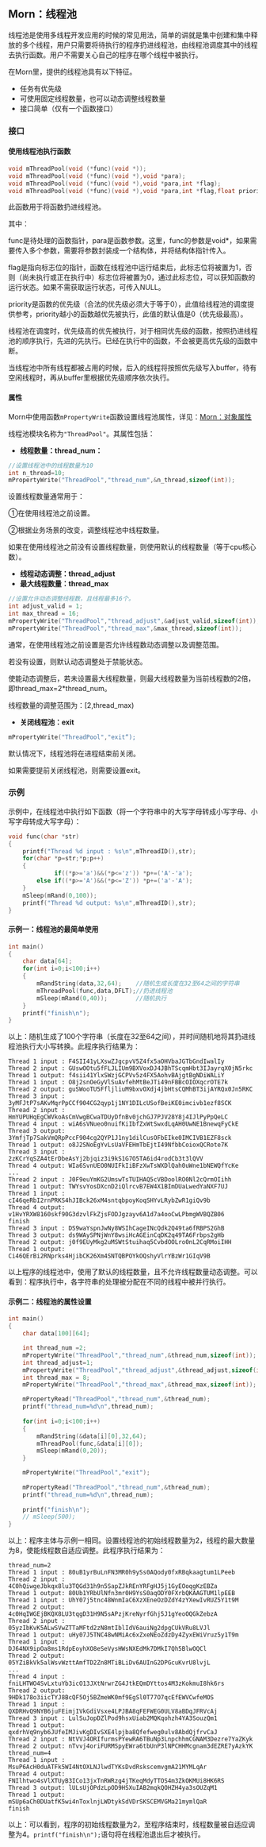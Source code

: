 ## Morn：线程池

线程池是使用多线程开发应用的时候的常见用法，简单的讲就是集中创建和集中释放的多个线程，用户只需要将待执行的程序扔进线程池，由线程池调度其中的线程去执行函数。用户不需要关心自己的程序在哪个线程中被执行。

在Morn里，提供的线程池具有以下特征。

* 任务有优先级
* 可使用固定线程数量，也可以动态调整线程数量
* 接口简单（仅有一个函数接口）



### 接口

#### 使用线程池执行函数

```c
void mThreadPool(void (*func)(void *));
void mThreadPool(void (*func)(void *),void *para);
void mThreadPool(void (*func)(void *),void *para,int *flag);
void mThreadPool(void (*func)(void *),void *para,int *flag,float priority);
```

此函数用于将函数扔进线程池。

其中：

func是待处理的函数指针，para是函数参数。这里，func的参数是void*，如果需要传入多个参数，需要将参数封装成一个结构体，并将结构体指针传入。

flag是指向标志位的指针，函数在线程池中运行结束后，此标志位将被置为1，否则（尚未执行或正在执行中）标志位将被置为0，通过此标志位，可以获知函数的运行状态。如果不需获取运行状态，可传入NULL。

priority是函数的优先级（合法的优先级必须大于等于0），此值给线程池的调度提供参考，priority越小的函数越优先被执行，此值的默认值是0（优先级最高）。

线程池在调度时，优先级高的优先被执行，对于相同优先级的函数，按照扔进线程池的顺序执行，先进的先执行。已经在执行中的函数，不会被更高优先级的函数中断。

当线程池中所有线程都被占用的时候，后入的线程将按照优先级写入buffer，待有空闲线程时，再从buffer里根据优先级顺序依次执行。



#### 属性

Morn中使用函数`mPropertyWrite`函数设置线程池属性，详见：[Morn：对象属性]()

线程池模块名称为`"ThreadPool"`。其属性包括：



* **线程数量：thread_num：**

```c
//设置线程池中的线程数量为10
int n_thread=10;
mPropertyWrite("ThreadPool","thread_num",&n_thread,sizeof(int));
```

设置线程数量通常用于：

①在使用线程池之前设置。

②根据业务场景的改变，调整线程池中线程数量。

如果在使用线程池之前没有设置线程数量，则使用默认的线程数量（等于cpu核心数）。



* **线程动态调整：thread_adjust**
* **最大线程数量：thread_max**

```c
//设置允许动态调整线程数，且线程最多16个。
int adjust_valid = 1;
int max_thread = 16;
mPropertyWrite("ThreadPool","thread_adjust",&adjust_valid,sizeof(int));
mPropertyWrite("ThreadPool","thread_max",&max_thread,sizeof(int));
```

通常，在使用线程池之前设置是否允许线程数动态调整以及调整范围。

若没有设置，则默认动态调整处于禁能状态。

使能动态调整后，若未设置最大线程数量，则最大线程数量为当前线程数的2倍，即thread_max=2*thread_num。

线程数量的调整范围为：[2,thread_max)



* **关闭线程池：exit**

```c
mPropertyWrite("ThreadPool","exit“);
```

默认情况下，线程池将在进程结束前关闭。

如果需要提前关闭线程池，则需要设置exit。



### 示例

示例中，在线程池中执行如下函数（将一个字符串中的大写字母转成小写字母、小写字母转成大写字母）：

```c
void func(char *str)
{
    printf("Thread %d input : %s\n",mThreadID(),str);
    for(char *p=str;*p;p++)
    {
             if((*p>='a')&&(*p<='z')) *p+=('A'-'a');
        else if((*p>='A')&&(*p<='Z')) *p+=('a'-'A');
    }
    mSleep(mRand(0,100));
    printf("Thread %d output: %s\n",mThreadID(),str);
}
```

#### 示例一：线程池的最简单使用

```c
int main()
{
    char data[64];
    for(int i=0;i<100;i++)
    {
        mRandString(data,32,64);    //随机生成长度在32至64之间的字符串
        mThreadPool(func,data,DFLT);//扔进线程池
        mSleep(mRand(0,40));		//随机执行
    }
    printf("finish\n");
}
```

以上：随机生成了100个字符串（长度在32至64之间），并时间随机地将其扔进线程池执行大小写转换。此程序执行结果为：

```
Thread 1 input : F4SII41yLXswZJgcpvV5Z4fx5aOHVbaJGTbGndIwalIy
Thread 2 input : GUswOOtu5fFLJLIUm9BXVoxDJ4JBhTScqmHbt3IJayrqX0jN5rkc
Thread 1 output: f4sii41YlxSWzjGCPVv5z4FX5AohvBAjgtBgNDiWALiY
Thread 1 input : O8j2snOeGyVlSuAvfehMtBeJTi49nFBBcOIOXqcrOTE7k
Thread 2 output: guSWooTU5FfljliuM9bxvOXdj4jbHtsCQMhBT3ijAYRQx0Jn5RKC
Thread 3 input : 3yMFJtP7sAKvMqrPpCCf904CG2qyp1j1NY1DILcUSofBeiKE0imcivb1ezf8SCK
Thread 2 input : HmYUPUHqEgCWVkoAsCmVwgBCwaTDUyDfnBv0jchGJ7PJV28Y8j4IJlPyPpQeLC
Thread 4 input : wiA6sVNueo0nuifKiIbfZxWtSwxdLqAH0UwNE1BnewqFyCkE
Thread 3 output: 3YmfjTp7SakVmQRpPccF904cg2QYP1J1ny1dilCusOFbEIke0IMCIVB1EZF8sck
Thread 1 output: o8J2SNoEgYvLsUaVFEHmTbEjtI49NfbbCoioxQCRote7K
Thread 3 input : 2zKCrYqSZA4tErDbeAsYj2bjqiz3i9kS1G7O5TA6id4rodCb3t3lQVV
Thread 4 output: WIa6SvnUEO0NUIFkIiBFzXwTsWXDlQah0uWne1bNEWQfYcKe
...
Thread 2 input : J0F9euYmKG2UmswTsTUIHAQ5cVBDoolRO0Nl2cQrmOIihh
Thread 1 output: TWYsvYosDXcnD2iQlrcvB7EW4X1BImDUaLwedYaNXF7UJ
Thread 1 input : cI46qeRbI2rnPRKS4hJIBck26xM4sntqbpoyKoqSHYvLRybZwR1giQv9b
Thread 4 output: v1HvYRXW8160skf90G3dzvlFkZjsFODJgzayv6A1d7a4ooCwLPbmgWVBQZB06
finish
Thread 3 input : DS9waYspnJwNy8WSIhCageINcQdk2Q49ta6fRBPS2GhB
Thread 3 output: ds9WAySPNjWnY8wsiHcAGEinCqDK2q49TA6Frbps2gHb
Thread 2 output: j0f9EUyMkg2uMSWtStuihaq5CvbdOOLro0nL2CqRMoiIHH
Thread 1 output: Ci46QErBi2RNprks4HjibCK26Xm4SNTQBPOYkOQshyVlrYBzWr1GIqV9B
```

以上程序的线程池中，使用了默认的线程数量，且不允许线程数量动态调整。可以看到：程序执行中，各字符串的处理被分配在不同的线程中被并行执行。

#### 示例二：线程池的属性设置

```c
int main()
{
    char data[100][64];

    int thread_num =2;
    mPropertyWrite("ThreadPool","thread_num",&thread_num,sizeof(int));
    int thread_adjust=1;
    mPropertyWrite("ThreadPool","thread_adjust",&thread_adjust,sizeof(int));
    int thread_max = 8;
    mPropertyWrite("ThreadPool","thread_max",&thread_max,sizeof(int));

    mPropertyRead("ThreadPool","thread_num",&thread_num);
    printf("thread_num=%d\n",thread_num);
    
    for(int i=0;i<100;i++)
    {
        mRandString(&data[i][0],32,64);
        mThreadPool(func,&data[i][0]);
        mSleep(mRand(0,20));
    }

    mPropertyWrite("ThreadPool","exit");
    
    mPropertyRead("ThreadPool","thread_num",&thread_num);
    printf("thread_num=%d\n",thread_num);
    
    printf("finish\n");
    // mSleep(500);
}
```

以上：程序主体与示例一相同。设置线程池的初始线程数量为2，线程的最大数量为8，使能线程数自适应调整。此程序执行结果为：

```
thread_num=2
Thread 1 input : 80uB1yrBuLnFN3MR0h9ySs0AQody0fxRBqkaagtum1LPeeb
Thread 2 input : 4C0hQiwgeJbkqx8lu3TQGd31h9n5SapZJkREnYRFgHJ5j1GyEOoqgKzEBZa
Thread 1 output: 80Ub1YRbUlNfn3mr0H9YsS0aqODY0FXrbQKAAGTUM1lpEEB
Thread 1 input : UhY07j5tnc48WnmIaC6XzXEneOzDZdY4zYXewIvRUZ5Y1t9M
Thread 2 output: 4c0HqIWGEjBKQX8LU3tqgD31H9N5sAPzjKreNyrfGhj5J1gYeoOQGkZebzA
Thread 2 input : 05yzIbKvK5ALwSVwZTTaMFtd2zN8mtIblIdV6auiNg2dpgCUkVRu8LVJl
Thread 1 output: uHy07J5TNC48wNMiAc6xZxeNEoZdzDy4ZyxEWiVruz5y1T9m
Thread 1 input : DJ64NX9ipOa8ms1RdpEoyhXO8eSeVysHWsNXEdMk7DMkI7Qh5BlwOQCl
Thread 2 output: 05YZiBkVk5alWsvWzttAmfTD2Zn8MTiBLiDv6AUInG2DPGcuKvrU8lvjL
...
Thread 4 input : fniLHTWO4SvLxtuYb3icO13JXtNrwrZG4JtkEQmDYttos4M3zKokmuI8hk6rs
Thread 2 output: 9HDk178o3iicTYJ8BcQF5Oj5BZmeWK0mf9EgSl0T77O7qcEfEWVCwfeMOS
Thread 1 input : QXDRHvQ9NYB6juFEimjIVkGdiVsxe4LPJBA8qFEFWEG0ULV8aBDqJFRVcAj
Thread 3 input : LulSuJopDZlPod9hsxUiab2MQKqohzh4YA3SouzQm1
Thread 1 output: qxdrhVq9nyb6JUfeIMJivKgDIvSXE4lpjba8Qfefweg0ulv8AbdQjfrvCaJ
Thread 2 input : NtVVJ4ORIfurmsPYewRA6TBuNp3LnpchhmCGNAM3Dezre7YaZKyk
Thread 2 output: nTvvj4oriFURMSpyEWra6tbUnP3lNPCHHMcgnam3dEZRE7yAzkYK
thread_num=4
Thread 1 input : MsuP6AcH0duATFk5WI4NtOXLNJlwdTYKsDvdRskscemvgmA21MYMLqAr
Thread 4 output: FNIlhtwo4sVlXTUyB3ICo13jxTnRWRzg4jTKeqMdyTTOS4m3ZkOKMUi8HK6RS
Thread 3 output: lULsUjOPdzLpOD9HSXuIAB2mqkQOHZH4ya3sOUZqM1
Thread 1 output: mSUp6aCh0DUatfK5wi4nToxlnjLWDtykSdVDrSKSCEMVGMa21mymlQaR
finish
```

以上：可以看到，程序的初始线程数量为2，至程序结束时，线程数量被自适应调整为4。`printf("finish\n");`语句将在线程池退出后才被执行。

